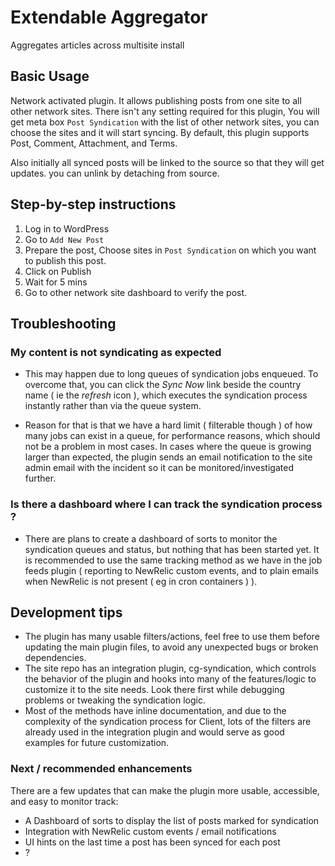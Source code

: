 # Extendable Aggregator
Aggregates articles across multisite install

## Basic Usage
Network activated plugin. It allows publishing posts from one site to all other network sites. There isn't any setting required for this plugin, You will get meta box `Post Syndication` with the list of other network sites, you can choose the sites and it will start syncing. By default, this plugin supports Post, Comment, Attachment, and Terms. 

Also initially all synced posts will be linked to the source so that they will get updates. you can unlink by detaching from source.

## Step-by-step instructions
1. Log in to WordPress
1. Go to `Add New Post`
1. Prepare the post, Choose sites in `Post Syndication` on which you want to publish this post.
1. Click on Publish
1. Wait for 5 mins
1. Go to other network site dashboard to verify the post.

## Troubleshooting

### My content is not syndicating as expected

- This may happen due to long queues of syndication jobs enqueued. To overcome that, you can click the _Sync Now_ link beside the country name ( ie the _refresh_ icon ), which executes the syndication process instantly rather than via the queue system.

- Reason for that is that we have a hard limit ( filterable though ) of how many jobs can exist in a queue, for performance reasons, which should not be a problem in most cases. In cases where the queue is growing larger than expected, the plugin sends an email notification to the site admin email with the incident so it can be monitored/investigated further.

### Is there a dashboard where I can track the syndication process ?

- There are plans to create a dashboard of sorts to monitor the syndication queues and status, but nothing that has been started yet. It is recommended to use the same tracking method as we have in the job feeds plugin ( reporting to NewRelic custom events, and to plain emails when NewRelic is not present ( eg in cron containers ) ).

## Development tips

- The plugin has many usable filters/actions, feel free to use them before updating the main plugin files, to avoid any unexpected bugs or broken dependencies.
- The site repo has an integration plugin, cg-syndication, which controls the behavior of the plugin and hooks into many of the features/logic to customize it to the site needs. Look there first while debugging problems or tweaking the syndication logic.
- Most of the methods have inline documentation, and due to the complexity of the syndication process for Client, lots of the filters are already used in the integration plugin and would serve as good examples for future customization.

### Next / recommended enhancements

There are a few updates that can make the plugin more usable, accessible, and easy to monitor track:
- A Dashboard of sorts to display the list of posts marked for syndication
- Integration with NewRelic custom events / email notifications
- UI hints on the last time a post has been synced for each post
- ?
